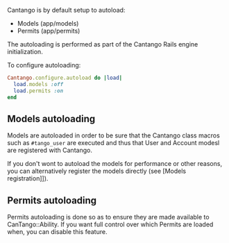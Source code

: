 Cantango is by default setup to autoload:

* Models (app/models)
* Permits (app/permits)

The autoloading is performed as part of the Cantango Rails engine initialization.

To configure autoloading:

```ruby
Cantango.configure.autoload do |load|
  load.models :off
  load.permits :on
end
```

## Models autoloading

Models are autoloaded in order to be sure that the Cantango class macros such as `#tango_user` are executed
and thus that User and Account modesl are registered with Cantango.

If you don't wont to autoload the models for performance or other
reasons, you can alternatively register the models directly (see [Models
registration]]).

## Permits autoloading

Permits autoloading is done so as to ensure they are made available to
CanTango::Ability. If you want full control over which Permits are
loaded when, you can disable this feature.

